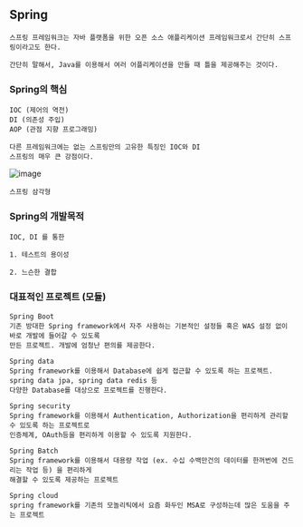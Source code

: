 ## Spring

    스프링 프레임워크는 자바 플랫폼을 위한 오픈 소스 애플리케이션 프레임워크로서 간단히 스프링이라고도 한다.

    간단히 말해서, Java를 이용해서 여러 어플리케이션을 만들 때 틀을 제공해주는 것이다.

### Spring의 핵심

    IOC (제어의 역전)
    DI (의존성 주입)
    AOP (관점 지향 프로그래밍)

    다른 프레임워크에는 없는 스프링만의 고유한 특징인 IOC와 DI
    스프링의 매우 큰 강점이다.

![image](https://user-images.githubusercontent.com/19279163/134351141-a82bc794-3bc6-41c8-8517-a2d323359764.png)

    스프링 삼각형

### Spring의 개발목적
    
    IOC, DI 를 통한

    1. 테스트의 용이성

    2. 느슨한 결합
    
### 대표적인 프로젝트 (모듈)

    Spring Boot
    기존 방대한 Spring framework에서 자주 사용하는 기본적인 설정들 혹은 WAS 설정 없이 바로 개발에 들어갈 수 있도록
    만든 프로젝트. 개발에 엄청난 편의를 제공한다.

    Spring data
    Spring framework를 이용해서 Database에 쉽게 접근할 수 있도록 하는 프로젝트. spring data jpa, spring data redis 등
    다양한 Database를 대상으로 프로젝트를 진행한다.

    Spring security
    Spring framework를 이용해서 Authentication, Authorization을 편리하게 관리할 수 있도록 하는 프로젝트로
    인증체계, OAuth등을 편리하게 이용할 수 있도록 지원한다.

    Spring Batch
    Spring framework를 이용해서 대용량 작업 (ex. 수십 수백만건의 데이터를 한꺼번에 건드리는 작업 등) 을 편리하게
    해결할 수 있도록 제공하는 프로젝트

    Spring cloud
    spring framework를 기존의 모놀리틱에서 요즘 화두인 MSA로 구성하는데 많은 도움을 주는 프로젝트
